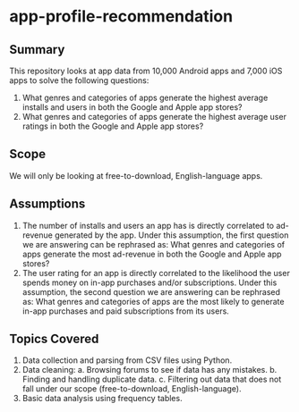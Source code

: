 # app-profile-recommendation
## Summary
This repository looks at app data from 10,000 Android apps and 7,000 iOS apps to solve the following questions:

1. What genres and categories of apps generate the highest average installs and users in both the Google and Apple app stores?
2. What genres and categories of apps generate the highest average user ratings in both the Google and Apple app stores?

## Scope
We will only be looking at free-to-download, English-language apps.

## Assumptions
1. The number of installs and users an app has is directly correlated to ad-revenue generated by the app.
Under this assumption, the first question we are answering can be rephrased as: What genres and categories of apps generate the most ad-revenue in both the Google and Apple app stores?
2. The user rating for an app is directly correlated to the likelihood the user spends money on in-app purchases and/or subscriptions.
Under this assumption, the second question we are answering can be rephrased as: What genres and categories of apps are the most likely to generate in-app purchases and paid subscriptions from its users.

## Topics Covered
1. Data collection and parsing from CSV files using Python.
2. Data cleaning:
    a. Browsing forums to see if data has any mistakes.
    b. Finding and handling duplicate data.
    c. Filtering out data that does not fall under our scope (free-to-download, English-language).
3. Basic data analysis using frequency tables.
